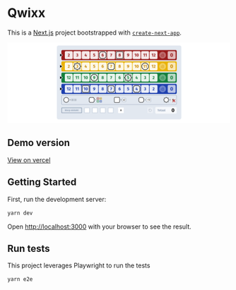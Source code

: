# Qwixx

This is a [Next.js](https://nextjs.org/) project bootstrapped with [`create-next-app`](https://github.com/vercel/next.js/tree/canary/packages/create-next-app).

![screenshot.png](screenshot.png)

## Demo version

[View on vercel](https://qwixx-eight.vercel.app/)

## Getting Started

First, run the development server:

```bash
yarn dev
```

Open [http://localhost:3000](http://localhost:3000) with your browser to see the result.

## Run tests

This project leverages Playwright to run the tests

```bash
yarn e2e
```